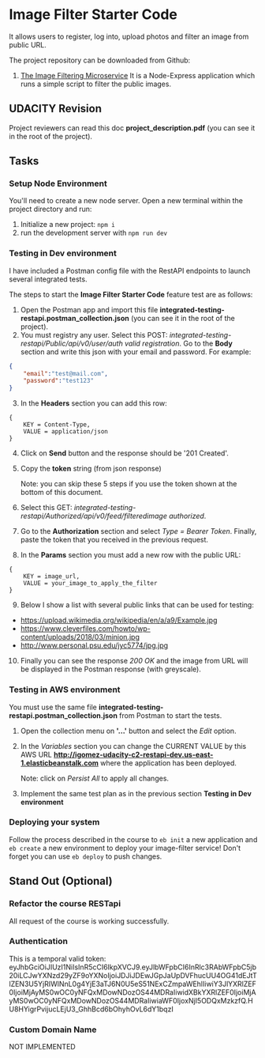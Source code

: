 # Image Filter Starter Code

It allows users to register, log into, upload photos and filter an image from public URL.

The project repository can be downloaded from Github:
1. [The Image Filtering Microservice](https://github.com/igomezgithub/image-filter.git) It is a Node-Express application which runs a simple script to filter the public images.

## UDACITY Revision

Project reviewers can read this doc **project_description.pdf** (you can see it in the root of the project).

## Tasks

### Setup Node Environment

You'll need to create a new node server. Open a new terminal within the project directory and run:

1. Initialize a new project: `npm i`
2. run the development server with `npm run dev`

### Testing in Dev environment

I have included a Postman config file with the RestAPI endpoints to launch several integrated tests.

The steps to start the **Image Filter Starter Code** feature test are as follows:

1. Open the Postman app and import this file **integrated-testing-restapi.postman_collection.json** (you can see it in the root of the project).
2. You must registry any user. Select this POST: *integrated-testing-restapi/Public/api/v0/user/auth valid registration*. Go to the **Body** section and write this json with your email and password. For example:
 
```json
{
	"email":"test@mail.com",
	"password":"test123"
}
```
3. In the **Headers** section you can add this row:

```
{
	KEY = Content-Type,
	VALUE = application/json
}
```

4. Click on **Send** button and the response should be '201 Created'. 
5. Copy the **token** string (from json response) 

    Note: you can skip these 5 steps if you use the token shown at the bottom of this document.

6. Select this GET: *integrated-testing-restapi/Authorized/api/v0/feed/filteredimage authorized*.
7. Go to the **Authorization** section and select *Type = Bearer Token*. Finally, paste the token that you received in the previous request.
8. In the **Params** section you must add a new row with the public URL:
```
{
	KEY = image_url,
	VALUE = your_image_to_apply_the_filter
}
```
9. Below I show a list with several public links that can be used for testing:

- https://upload.wikimedia.org/wikipedia/en/a/a9/Example.jpg
- https://www.cleverfiles.com/howto/wp-content/uploads/2018/03/minion.jpg
- http://www.personal.psu.edu/jyc5774/jpg.jpg

10. Finally you can see the response *200 OK* and the image from URL will be displayed in the Postman response (with greyscale).

### Testing in AWS environment

You must use the same file **integrated-testing-restapi.postman_collection.json** from Postman to start the tests.

1. Open the collection menu on **'...'** button and select the *Edit* option.
2. In the *Variables* section you can change the CURRENT VALUE by this AWS URL **http://igomez-udacity-c2-restapi-dev.us-east-1.elasticbeanstalk.com** where the application has been deployed. 

    Note: click on *Persist All* to apply all changes.

3. Implement the same test plan as in the previous section **Testing in Dev environment**

### Deploying your system

Follow the process described in the course to `eb init` a new application and `eb create` a new environment to deploy your image-filter service! Don't forget you can use `eb deploy` to push changes.

## Stand Out (Optional)

### Refactor the course RESTapi

All request of the course is working successfully.

### Authentication

This is a temporal valid token: eyJhbGciOiJIUzI1NiIsInR5cCI6IkpXVCJ9.eyJlbWFpbCI6InRlc3RAbWFpbC5jb20iLCJwYXNzd29yZF9oYXNoIjoiJDJiJDEwJGpJaUpDVFhucUU4OG41dEJtTlZEN3U5YjRIWlNnL0g4YjE3aTJ6N0U5eS51NExCZmpaWEhlIiwiY3JlYXRlZEF0IjoiMjAyMS0wOC0yNFQxMDowNDozOS44MDRaIiwidXBkYXRlZEF0IjoiMjAyMS0wOC0yNFQxMDowNDozOS44MDRaIiwiaWF0IjoxNjI5ODQxMzkzfQ.HU8HYigrPvijucLEjU3_GhhBcd6bOhyhOvL6dY1bqzI 

### Custom Domain Name

NOT IMPLEMENTED
